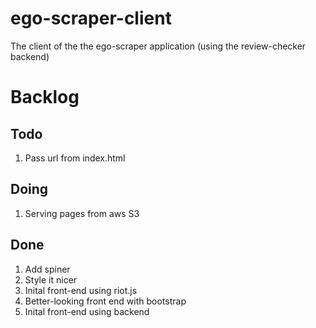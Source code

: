# ego-scraper-client
The client of the the ego-scraper application (using the review-checker backend)

# Backlog

## Todo
1. Pass url from index.html

## Doing
1. Serving pages from aws S3

## Done
1. Add spiner
1. Style it nicer
1. Inital front-end using riot.js
1. Better-looking front end with bootstrap
2. Inital front-end using backend

